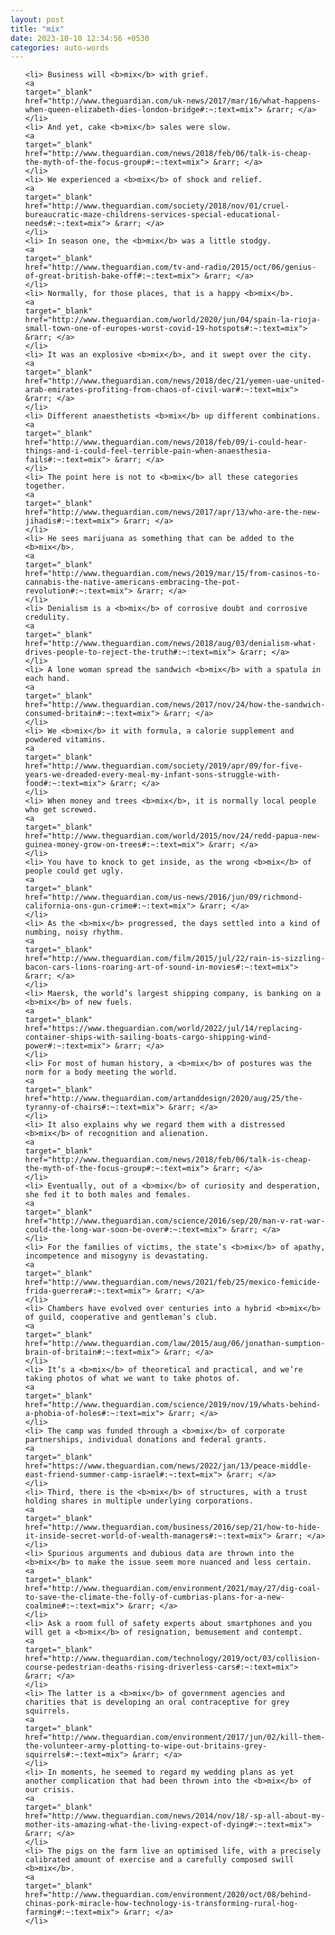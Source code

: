 ```yaml
---
layout: post
title: "mix"
date: 2023-10-10 12:34:56 +0530
categories: auto-words
---
```

<ol>

    <li> Business will <b>mix</b> with grief.
    <a 
    target="_blank" 
    href="http://www.theguardian.com/uk-news/2017/mar/16/what-happens-when-queen-elizabeth-dies-london-bridge#:~:text=mix"> &rarr; </a>
    </li>
    <li> And yet, cake <b>mix</b> sales were slow.
    <a 
    target="_blank" 
    href="http://www.theguardian.com/news/2018/feb/06/talk-is-cheap-the-myth-of-the-focus-group#:~:text=mix"> &rarr; </a>
    </li>
    <li> We experienced a <b>mix</b> of shock and relief.
    <a 
    target="_blank" 
    href="http://www.theguardian.com/society/2018/nov/01/cruel-bureaucratic-maze-childrens-services-special-educational-needs#:~:text=mix"> &rarr; </a>
    </li>
    <li> In season one, the <b>mix</b> was a little stodgy.
    <a 
    target="_blank" 
    href="http://www.theguardian.com/tv-and-radio/2015/oct/06/genius-of-great-british-bake-off#:~:text=mix"> &rarr; </a>
    </li>
    <li> Normally, for those places, that is a happy <b>mix</b>.
    <a 
    target="_blank" 
    href="http://www.theguardian.com/world/2020/jun/04/spain-la-rioja-small-town-one-of-europes-worst-covid-19-hotspots#:~:text=mix"> &rarr; </a>
    </li>
    <li> It was an explosive <b>mix</b>, and it swept over the city.
    <a 
    target="_blank" 
    href="http://www.theguardian.com/news/2018/dec/21/yemen-uae-united-arab-emirates-profiting-from-chaos-of-civil-war#:~:text=mix"> &rarr; </a>
    </li>
    <li> Different anaesthetists <b>mix</b> up different combinations.
    <a 
    target="_blank" 
    href="http://www.theguardian.com/news/2018/feb/09/i-could-hear-things-and-i-could-feel-terrible-pain-when-anaesthesia-fails#:~:text=mix"> &rarr; </a>
    </li>
    <li> The point here is not to <b>mix</b> all these categories together.
    <a 
    target="_blank" 
    href="http://www.theguardian.com/news/2017/apr/13/who-are-the-new-jihadis#:~:text=mix"> &rarr; </a>
    </li>
    <li> He sees marijuana as something that can be added to the <b>mix</b>.
    <a 
    target="_blank" 
    href="http://www.theguardian.com/news/2019/mar/15/from-casinos-to-cannabis-the-native-americans-embracing-the-pot-revolution#:~:text=mix"> &rarr; </a>
    </li>
    <li> Denialism is a <b>mix</b> of corrosive doubt and corrosive credulity.
    <a 
    target="_blank" 
    href="http://www.theguardian.com/news/2018/aug/03/denialism-what-drives-people-to-reject-the-truth#:~:text=mix"> &rarr; </a>
    </li>
    <li> A lone woman spread the sandwich <b>mix</b> with a spatula in each hand.
    <a 
    target="_blank" 
    href="http://www.theguardian.com/news/2017/nov/24/how-the-sandwich-consumed-britain#:~:text=mix"> &rarr; </a>
    </li>
    <li> We <b>mix</b> it with formula, a calorie supplement and powdered vitamins.
    <a 
    target="_blank" 
    href="http://www.theguardian.com/society/2019/apr/09/for-five-years-we-dreaded-every-meal-my-infant-sons-struggle-with-food#:~:text=mix"> &rarr; </a>
    </li>
    <li> When money and trees <b>mix</b>, it is normally local people who get screwed.
    <a 
    target="_blank" 
    href="http://www.theguardian.com/world/2015/nov/24/redd-papua-new-guinea-money-grow-on-trees#:~:text=mix"> &rarr; </a>
    </li>
    <li> You have to knock to get inside, as the wrong <b>mix</b> of people could get ugly.
    <a 
    target="_blank" 
    href="http://www.theguardian.com/us-news/2016/jun/09/richmond-california-ons-gun-crime#:~:text=mix"> &rarr; </a>
    </li>
    <li> As the <b>mix</b> progressed, the days settled into a kind of numbing, noisy rhythm.
    <a 
    target="_blank" 
    href="http://www.theguardian.com/film/2015/jul/22/rain-is-sizzling-bacon-cars-lions-roaring-art-of-sound-in-movies#:~:text=mix"> &rarr; </a>
    </li>
    <li> Maersk, the world’s largest shipping company, is banking on a <b>mix</b> of new fuels.
    <a 
    target="_blank" 
    href="https://www.theguardian.com/world/2022/jul/14/replacing-container-ships-with-sailing-boats-cargo-shipping-wind-power#:~:text=mix"> &rarr; </a>
    </li>
    <li> For most of human history, a <b>mix</b> of postures was the norm for a body meeting the world.
    <a 
    target="_blank" 
    href="http://www.theguardian.com/artanddesign/2020/aug/25/the-tyranny-of-chairs#:~:text=mix"> &rarr; </a>
    </li>
    <li> It also explains why we regard them with a distressed <b>mix</b> of recognition and alienation.
    <a 
    target="_blank" 
    href="http://www.theguardian.com/news/2018/feb/06/talk-is-cheap-the-myth-of-the-focus-group#:~:text=mix"> &rarr; </a>
    </li>
    <li> Eventually, out of a <b>mix</b> of curiosity and desperation, she fed it to both males and females.
    <a 
    target="_blank" 
    href="http://www.theguardian.com/science/2016/sep/20/man-v-rat-war-could-the-long-war-soon-be-over#:~:text=mix"> &rarr; </a>
    </li>
    <li> For the families of victims, the state’s <b>mix</b> of apathy, incompetence and misogyny is devastating.
    <a 
    target="_blank" 
    href="http://www.theguardian.com/news/2021/feb/25/mexico-femicide-frida-guerrera#:~:text=mix"> &rarr; </a>
    </li>
    <li> Chambers have evolved over centuries into a hybrid <b>mix</b> of guild, cooperative and gentleman’s club.
    <a 
    target="_blank" 
    href="http://www.theguardian.com/law/2015/aug/06/jonathan-sumption-brain-of-britain#:~:text=mix"> &rarr; </a>
    </li>
    <li> It’s a <b>mix</b> of theoretical and practical, and we’re taking photos of what we want to take photos of.
    <a 
    target="_blank" 
    href="http://www.theguardian.com/science/2019/nov/19/whats-behind-a-phobia-of-holes#:~:text=mix"> &rarr; </a>
    </li>
    <li> The camp was funded through a <b>mix</b> of corporate partnerships, individual donations and federal grants.
    <a 
    target="_blank" 
    href="https://www.theguardian.com/news/2022/jan/13/peace-middle-east-friend-summer-camp-israel#:~:text=mix"> &rarr; </a>
    </li>
    <li> Third, there is the <b>mix</b> of structures, with a trust holding shares in multiple underlying corporations.
    <a 
    target="_blank" 
    href="http://www.theguardian.com/business/2016/sep/21/how-to-hide-it-inside-secret-world-of-wealth-managers#:~:text=mix"> &rarr; </a>
    </li>
    <li> Spurious arguments and dubious data are thrown into the <b>mix</b> to make the issue seem more nuanced and less certain.
    <a 
    target="_blank" 
    href="http://www.theguardian.com/environment/2021/may/27/dig-coal-to-save-the-climate-the-folly-of-cumbrias-plans-for-a-new-coalmine#:~:text=mix"> &rarr; </a>
    </li>
    <li> Ask a room full of safety experts about smartphones and you will get a <b>mix</b> of resignation, bemusement and contempt.
    <a 
    target="_blank" 
    href="http://www.theguardian.com/technology/2019/oct/03/collision-course-pedestrian-deaths-rising-driverless-cars#:~:text=mix"> &rarr; </a>
    </li>
    <li> The latter is a <b>mix</b> of government agencies and charities that is developing an oral contraceptive for grey squirrels.
    <a 
    target="_blank" 
    href="http://www.theguardian.com/environment/2017/jun/02/kill-them-the-volunteer-army-plotting-to-wipe-out-britains-grey-squirrels#:~:text=mix"> &rarr; </a>
    </li>
    <li> In moments, he seemed to regard my wedding plans as yet another complication that had been thrown into the <b>mix</b> of our crisis.
    <a 
    target="_blank" 
    href="http://www.theguardian.com/news/2014/nov/18/-sp-all-about-my-mother-its-amazing-what-the-living-expect-of-dying#:~:text=mix"> &rarr; </a>
    </li>
    <li> The pigs on the farm live an optimised life, with a precisely calibrated amount of exercise and a carefully composed swill <b>mix</b>.
    <a 
    target="_blank" 
    href="http://www.theguardian.com/environment/2020/oct/08/behind-chinas-pork-miracle-how-technology-is-transforming-rural-hog-farming#:~:text=mix"> &rarr; </a>
    </li>